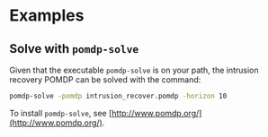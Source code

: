 
# Examples


## Solve with `pomdp-solve`

Given that the executable `pomdp-solve` is on your path, the intrusion recovery POMDP can be solved with the command:
```bash
pomdp-solve -pomdp intrusion_recover.pomdp -horizon 10
```

To install `pomdp-solve`, see [http://www.pomdp.org/](http://www.pomdp.org/).